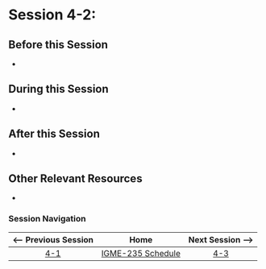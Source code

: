 # Session 4-2: 



## Before this Session
- 

## During this Session
- 

## After this Session
- 

## Other Relevant Resources
- 

### Session Navigation

| <-- Previous Session |               Home                  | Next Session --> |
|:--------------------:|:-----------------------------------:|:----------------:|
|  [4-1](4-1.md)       | [IGME-235 Schedule](../schedule.md) |   [4-3](4-3.md)  |
